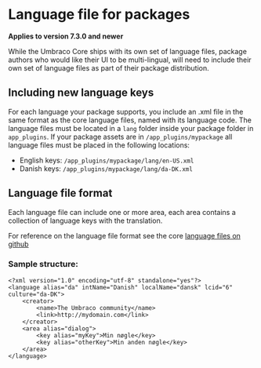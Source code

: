# Language file for packages
**Applies to version 7.3.0 and newer**

While the Umbraco Core ships with its own set of language files, package authors who would like their UI to be multi-lingual, will need to include their own set of language files as part of their package distribution.

## Including new language keys
For each language your package supports, you include an .xml file in the same format as the core language files, named with its language code. The language files must be located in a `lang` folder inside your package folder in `app_plugins`. If your package assets are in `/app_plugins/mypackage` all language files must be placed in the following locations:

- English keys: `/app_plugins/mypackage/lang/en-US.xml`
- Danish keys: `/app_plugins/mypackage/lang/da-DK.xml`

## Language file format
Each language file can include one or more area, each area contains a collection of language keys with the translation.

For reference on the language file format see the core [language files on github](https://github.com/umbraco/Umbraco-CMS/tree/dev-v7/src/Umbraco.Web.UI/umbraco/config/lang)

### Sample structure:

    <?xml version="1.0" encoding="utf-8" standalone="yes"?>
    <language alias="da" intName="Danish" localName="dansk" lcid="6" culture="da-DK">
        <creator>
            <name>The Umbraco community</name>
            <link>http://mydomain.com</link>
        </creator>
        <area alias="dialog">
            <key alias="myKey">Min nøgle</key>
            <key alias="otherKey">Min anden nøgle</key>
        </area>
    </language>

